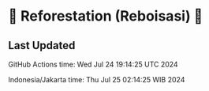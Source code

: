 
# 🌳 Reforestation (Reboisasi) 🌲

## Last Updated

GitHub Actions time: Wed Jul 24 19:14:25 UTC 2024

Indonesia/Jakarta time: Thu Jul 25 02:14:25 WIB 2024
